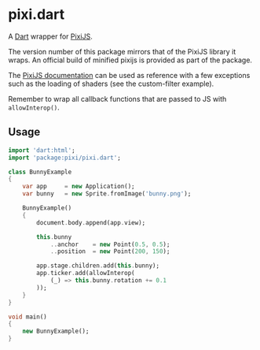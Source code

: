 pixi.dart
=========

A [Dart](https://www.dartlang.org/) wrapper for [PixiJS](https://github.com/pixijs/pixi.js).

The version number of this package mirrors that of the PixiJS library it wraps. An official build
of minified pixijs is provided as part of the package.

The [PixiJS documentation](http://pixijs.download/release/docs/index.html) can be used
as reference with a few exceptions such as the loading of shaders (see the custom-filter
example).

Remember to wrap all callback functions that are passed to JS with ```allowInterop()```.


Usage
-----

```dart
import 'dart:html';
import 'package:pixi/pixi.dart';

class BunnyExample
{
	var app		= new Application();
	var bunny	= new Sprite.fromImage('bunny.png');

	BunnyExample()
	{
		document.body.append(app.view);

		this.bunny
			..anchor 	= new Point(0.5, 0.5);
			..position	= new Point(200, 150);

		app.stage.children.add(this.bunny);
		app.ticker.add(allowInterop(
			(_) => this.bunny.rotation += 0.1
		));
	}
}

void main()
{
	new BunnyExample();
}
```
